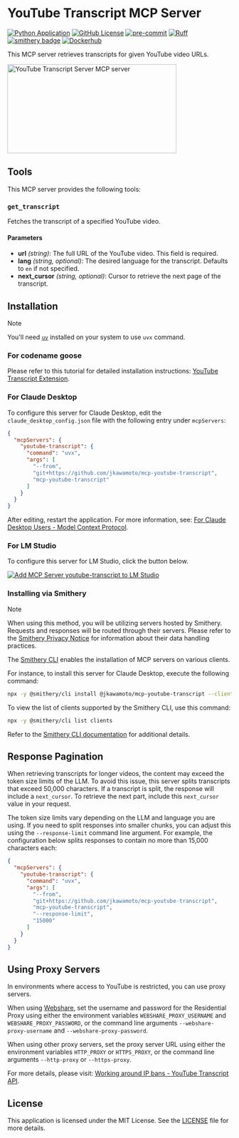 # YouTube Transcript MCP Server
[![Python Application](https://github.com/jkawamoto/mcp-youtube-transcript/actions/workflows/python-app.yaml/badge.svg)](https://github.com/jkawamoto/mcp-youtube-transcript/actions/workflows/python-app.yaml)
[![GitHub License](https://img.shields.io/github/license/jkawamoto/mcp-youtube-transcript)](https://github.com/jkawamoto/mcp-youtube-transcript/blob/main/LICENSE)
[![pre-commit](https://img.shields.io/badge/pre--commit-enabled-brightgreen?logo=pre-commit)](https://github.com/pre-commit/pre-commit)
[![Ruff](https://img.shields.io/endpoint?url=https://raw.githubusercontent.com/astral-sh/ruff/main/assets/badge/v2.json)](https://github.com/astral-sh/ruff)
[![smithery badge](https://smithery.ai/badge/@jkawamoto/mcp-youtube-transcript)](https://smithery.ai/server/@jkawamoto/mcp-youtube-transcript)
[![Dockerhub](https://img.shields.io/badge/Docker-mcp%2Fyoutube--transcript-blue.svg)](https://hub.docker.com/mcp/server/youtube_transcript)

This MCP server retrieves transcripts for given YouTube video URLs.

<a href="https://glama.ai/mcp/servers/of3kwtmlqp"><img width="380" height="200" src="https://glama.ai/mcp/servers/of3kwtmlqp/badge" alt="YouTube Transcript Server MCP server" /></a>

## Tools
This MCP server provides the following tools:

### `get_transcript`
Fetches the transcript of a specified YouTube video.

#### Parameters
- **url** *(string)*: The full URL of the YouTube video. This field is required.
- **lang** *(string, optional)*: The desired language for the transcript. Defaults to `en` if not specified.
- **next_cursor** *(string, optional)*: Cursor to retrieve the next page of the transcript.

## Installation
> [!NOTE]
> You'll need [`uv`](https://docs.astral.sh/uv) installed on your system to use `uvx` command.

### For codename goose
Please refer to this tutorial for detailed installation instructions:
[YouTube Transcript Extension](https://block.github.io/goose/docs/mcp/youtube-transcript-mcp).

### For Claude Desktop
To configure this server for Claude Desktop, edit the `claude_desktop_config.json` file with the following entry under
`mcpServers`:

```json
{
  "mcpServers": {
    "youtube-transcript": {
      "command": "uvx",
      "args": [
        "--from",
        "git+https://github.com/jkawamoto/mcp-youtube-transcript",
        "mcp-youtube-transcript"
      ]
    }
  }
}
```
After editing, restart the application.
For more information,
see: [For Claude Desktop Users - Model Context Protocol](https://modelcontextprotocol.io/quickstart/user).

### For LM Studio
To configure this server for LM Studio, click the button below.

[![Add MCP Server youtube-transcript to LM Studio](https://files.lmstudio.ai/deeplink/mcp-install-light.svg)](https://lmstudio.ai/install-mcp?name=youtube-transcript&config=eyJjb21tYW5kIjoidXZ4IiwiYXJncyI6WyItLWZyb20iLCJnaXQraHR0cHM6Ly9naXRodWIuY29tL2prYXdhbW90by9tY3AteW91dHViZS10cmFuc2NyaXB0IiwibWNwLXlvdXR1YmUtdHJhbnNjcmlwdCJdfQ%3D%3D)


### Installing via Smithery
> [!NOTE]
> When using this method, you will be utilizing servers hosted by Smithery.
> Requests and responses will be routed through their servers.
> Please refer to the [Smithery Privacy Notice](https://smithery.ai/privacy) for information
> about their data handling practices.

The [Smithery CLI](https://github.com/smithery-ai/cli) enables the installation of MCP servers on various clients.

For instance, to install this server for Claude Desktop, execute the following command:

```bash
npx -y @smithery/cli install @jkawamoto/mcp-youtube-transcript --client claude
```

To view the list of clients supported by the Smithery CLI, use this command:

```bash
npx -y @smithery/cli list clients
```

Refer to the [Smithery CLI documentation](https://github.com/smithery-ai/cli) for additional details.

## Response Pagination
When retrieving transcripts for longer videos, the content may exceed the token size limits of the LLM.
To avoid this issue, this server splits transcripts that exceed 50,000 characters.
If a transcript is split, the response will include a `next_cursor`.
To retrieve the next part, include this `next_cursor` value in your request.

The token size limits vary depending on the LLM and language you are using.
If you need to split responses into smaller chunks,
you can adjust this using the `--response-limit` command line argument.
For example, the configuration below splits responses to contain no more than 15,000 characters each:

```json
{
  "mcpServers": {
    "youtube-transcript": {
      "command": "uvx",
      "args": [
        "--from",
        "git+https://github.com/jkawamoto/mcp-youtube-transcript",
        "mcp-youtube-transcript",
        "--response-limit",
        "15000"
      ]
    }
  }
}
```

## Using Proxy Servers
In environments where access to YouTube is restricted, you can use proxy servers.

When using [Webshare](https://www.webshare.io/), set the username and password for the Residential Proxy using either
the environment variables `WEBSHARE_PROXY_USERNAME` and `WEBSHARE_PROXY_PASSWORD`,
or the command line arguments `--webshare-proxy-username` and `--webshare-proxy-password`.

When using other proxy servers, set the proxy server URL using either the environment variables `HTTP_PROXY` or
`HTTPS_PROXY`, or the command line arguments `--http-proxy` or `--https-proxy`.

For more details, please visit:
[Working around IP bans - YouTube Transcript API](https://github.com/jdepoix/youtube-transcript-api?tab=readme-ov-file#working-around-ip-bans-requestblocked-or-ipblocked-exception).

## License

This application is licensed under the MIT License. See the [LICENSE](LICENSE) file for more details.
